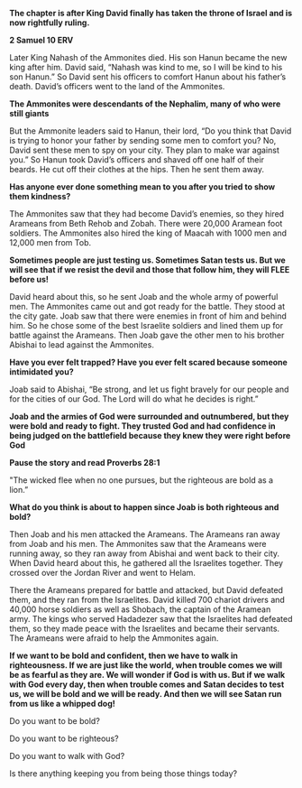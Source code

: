 **The chapter is after King David finally has taken the throne of Israel and is now rightfully ruling.**

**2 Samuel 10 ERV**

Later King Nahash of the Ammonites died. His son Hanun became the new king after him. David said, “Nahash was kind to me, so I will be kind to his son Hanun.” So David sent his officers to comfort Hanun about his father’s death. David’s officers went to the land of the Ammonites.

**The Ammonites were descendants of the Nephalim, many of who were still giants**

But the Ammonite leaders said to Hanun, their lord, “Do you think that David is trying to honor your father by sending some men to comfort you? No, David sent these men to spy on your city. They plan to make war against you.” So Hanun took David’s officers and shaved off one half of their beards. He cut off their clothes at the hips. Then he sent them away.

**Has anyone ever done something mean to you after you tried to show them kindness?**

The Ammonites saw that they had become David’s enemies, so they hired Arameans from Beth Rehob and Zobah. There were 20,000 Aramean foot soldiers. The Ammonites also hired the king of Maacah with 1000 men and 12,000 men from Tob.

**Sometimes people are just testing us. Sometimes Satan tests us. But we will see that if we resist the devil and those that follow him, they will FLEE before us!**

David heard about this, so he sent Joab and the whole army of powerful men. The Ammonites came out and got ready for the battle. They stood at the city gate. Joab saw that there were enemies in front of him and behind him. So he chose some of the best Israelite soldiers and lined them up for battle against the Arameans. Then Joab gave the other men to his brother Abishai to lead against the Ammonites.

**Have you ever felt trapped? Have you ever felt scared because someone intimidated you?**

Joab said to Abishai, “Be strong, and let us fight bravely for our people and for the cities of our God. The Lord will do what he decides is right.”

**Joab and the armies of God were surrounded and outnumbered, but they were bold and ready to fight. They trusted God and had confidence in being judged on the battlefield because they knew they were right before God**

**Pause the story and read Proverbs 28:1**

"The wicked flee when no one pursues, but the righteous are bold as a lion.”

**What do you think is about to happen since Joab is both righteous and bold?**

Then Joab and his men attacked the Arameans. The Arameans ran away from Joab and his men. The Ammonites saw that the Arameans were running away, so they ran away from Abishai and went back to their city. When David heard about this, he gathered all the Israelites together. They crossed over the Jordan River and went to Helam.

There the Arameans prepared for battle and attacked, but David defeated them, and they ran from the Israelites. David killed 700 chariot drivers and 40,000 horse soldiers as well as Shobach, the captain of the Aramean army. The kings who served Hadadezer saw that the Israelites had defeated them, so they made peace with the Israelites and became their servants. The Arameans were afraid to help the Ammonites again.

**If we want to be bold and confident, then we have to walk in righteousness. If we are just like the world, when trouble comes we will be as fearful as they are. We will wonder if God is with us. But if we walk with God every day, then when trouble comes and Satan decides to test us, we will be bold and we will be ready. And then we will see Satan run from us like a whipped dog!**

Do you want to be bold?

Do you want to be righteous?

Do you want to walk with God?

Is there anything keeping you from being those things today?